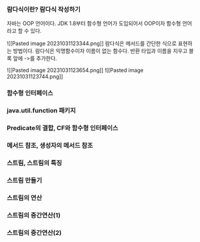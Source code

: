 ### 람다식이란? 람다식 작성하기
자바는 OOP 언어이다. 
JDK 1.8부터 함수형 언어가 도입되어서 OOP이자 함수형 언어라고 할 수 있다.

![[Pasted image 20231031123344.png]]
람다식은 메서드를 간단한 식으로 표현하는 방법이다. 
람다식은 익명함수이자 이름이 없는 함수다. 
반환 타입과 이름을 지우고 블록 앞에 ->를 추가한다. 

![[Pasted image 20231031123654.png]]
![[Pasted image 20231031123744.png]]



### 함수형 인터페이스
### java.util.function 패키지
### Predicate의 결합, CF와 함수형 인터페이스
### 메서드 참조, 생성자의 메서드 참조
### 스트림, 스트림의 특징
### 스트림 만들기
### 스트림의 연산
### 스트림의 중간연산(1)
### 스트림의 중간연산(2)